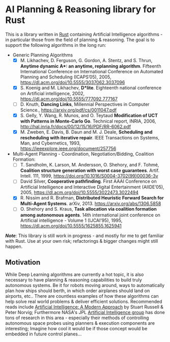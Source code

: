 
# AI Planning & Reasoning library for Rust

This is a library written in [Rust](https://www.rust-lang.org/) containing Artificial Intelligence algorithms - in 
particular those from the field of planning & reasoning. The goal is to support the following algorithms in the long 
run:

  * Generic Planning Algorithms
     - [x] M. Likhachev, D. Ferguson, G. Gordon, A. Stentz, and S. Thrun, **Anytime dynamic A\*: an anytime, replanning 
       algorithm**. Fifteenth International Conference on International Conference on Automated Planning and Scheduling
       (ICAPS’05), 2005, <https://dl.acm.org/doi/10.5555/3037062.3037096>
     - [x] S. Koenig and M. Likhachev, **D\*lite**. Eighteenth national conference on Artificial intelligence, 2002,
       <https://dl.acm.org/doi/10.5555/777092.777167>
     - [ ] D. Knuth, **Dancing Links**, Millennial Perspectives in Computer Science., 
       <https://arxiv.org/pdf/cs/0011047.pdf>
     - [x] S. Gelly, Y. Wang, R. Munos, and O. Teytaud **Modification of UCT with Patterns in Monte-Carlo Go**. 
       Technical report, INRIA, 2006, <http://hal.inria.fr/docs/00/12/15/16/PDF/RR-6062.pdf>
     - [x] M. Zweben, E. Davis, B. Daun and M. J. Deale, **Scheduling and rescheduling with iterative repair**. IEEE 
       Transactions on Systems, Man, and Cybernetics, 1993, <https://ieeexplore.ieee.org/document/257756>
  * Multi-Agent Planning - Coordination, Negotiation/Bidding, Coalition Formation:
     - [ ] T. Sandholm, K. Larson, M. Andersson, O. Shehory, and F. Tohmé, **Coalition structure generation with worst
       case guarantees**. Artif. Intell. 111, 1999, <https://doi.org/10.1016/S0004-3702(99)00036-3v>
     - [ ] David Silver,  **Cooperative pathfinding**. First AAAI Conference on Artificial Intelligence and Interactive
       Digital Entertainment (AIIDE’05), 2005, <https://dl.acm.org/doi/10.5555/3022473.3022494>
     - [x] R. Nissim and R. Brafman, **Distributed Heuristic Forward Search for Multi-Agent Systems**. arXiv, 2013. 
       <https://arxiv.org/abs/1306.5858>
     - [ ] O. Shehory and S. Kraus, **Task allocation via coalition formation among autonomous agents**. 14th 
       international joint conference on Artificial intelligence - Volume 1 (IJCAI’95), 1995, 
       <https://dl.acm.org/doi/10.5555/1625855.1625941>

**_Note_**: This library is still work in progress - and mostly for me to get familiar with Rust. Use at 
your own risk; refactorings & bigger changes might still happen.  

## Motivation

While Deep Learning algorithms are currently a hot topic, it is also necessary to have planning & reasoning capabilities
to build truly autonomous systems. Be it for robots moving around, ways to automatically plan how ships should berth, 
in which order airplanes should land on airports, etc.. There are countless examples of how these algorithms can help 
solve real world problems & deliver efficient solutions. Recommended reads include 
[Artificial Intelligence: A Modern Approach](http://aima.cs.berkeley.edu/) by Stuart Russell & Peter Norvig; Furthermore 
NASA's JPL [Artificial Intelligence group](https://ai.jpl.nasa.gov/) has done tons of research in this area - especially 
their methods of controlling autonomous space probes using planners & execution components are interesting; Imagine how 
cool it would be if those concept would be embedded in future control planes...
